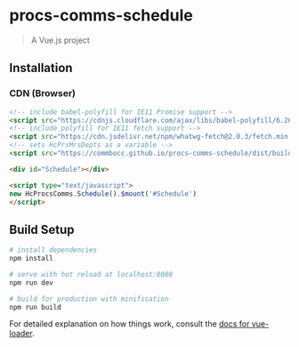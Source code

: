 # procs-comms-schedule

> A Vue.js project

## Installation

### CDN (Browser)

```html
<!-- include babel-polyfill for IE11 Promise support -->
<script src="https://cdnjs.cloudflare.com/ajax/libs/babel-polyfill/6.26.0/polyfill.min.js"></script>
<!-- include polyfill for IE11 fetch support -->
<script src="https://cdn.jsdelivr.net/npm/whatwg-fetch@2.0.3/fetch.min.js"></script>
<!-- sets HcPrsMrsDepts as a variable -->
<script src="https://commbocc.github.io/procs-comms-schedule/dist/build.js"></script>
```

```html
<div id="Schedule"></div>

<script type="text/javascript">
new HcProcsComms.Schedule().$mount('#Schedule')
</script>
```

## Build Setup

``` bash
# install dependencies
npm install

# serve with hot reload at localhost:8080
npm run dev

# build for production with minification
npm run build
```

For detailed explanation on how things work, consult the [docs for vue-loader](http://vuejs.github.io/vue-loader).
